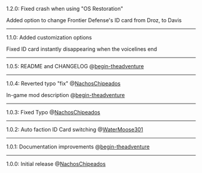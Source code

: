 1.2.0: Fixed crash when using "OS Restoration"

Added option to change Frontier Defense's ID card from Droz, to Davis

----
1.1.0: Added customization options

Fixed ID card instantly disappearing when the voicelines end

----
1.0.5: README and CHANGELOG @[begin-theadventure](https://github.com/NachosChipeados/N-EnableFactionIDCards/pull/8)

----
1.0.4: Reverted typo "fix" @[NachosChipeados](https://github.com/WaterMoose301)

In-game mod description @[begin-theadventure](https://github.com/NachosChipeados/N-EnableFactionIDCards/pull/7)

----
1.0.3: Fixed Typo @[NachosChipeados](https://github.com/WaterMoose301)

----
1.0.2: Auto faction ID Card switching @[WaterMoose301](https://github.com/NachosChipeados/N-EnableFactionIDCards/pull/3)

----
1.0.1: Documentation improvements @[begin-theadventure](https://github.com/begin-theadventure)

----
1.0.0: Initial release @[NachosChipeados](https://github.com/NachosChipeados)
